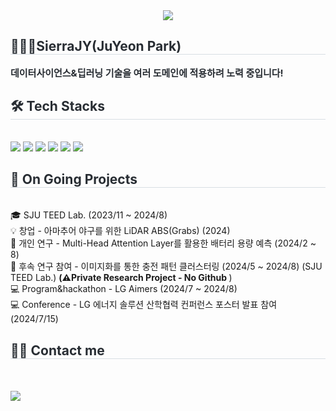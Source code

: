 <div align="center">
    <img src="https://capsule-render.vercel.app/api?type=waving&color=gradient&height=180&text=SierraJY's%20Projects&animation=&fontColor=ffffff&fontSize=60" />
</div>
<div style="text-align: left;"> 
    <h2 style="border-bottom: 1px solid #d8dee4; color: #282d33;">🙋🏻‍♂️SierraJY(JuYeon Park)</h2>  
    <div style="font-weight: 700; font-size: 15px; text-align: left; color: #282d33;"> 
        데이터사이언스&딥러닝 기술을 여러 도메인에 적용하려 노력 중입니다! 
    </div> 
</div>
<div style="text-align: left;">
    <h2 style="border-bottom: 1px solid #d8dee4; color: #282d33;"> 🛠️ Tech Stacks </h2> <br> 
    <div style="margin: ; text-align: left;">
        <img src="https://img.shields.io/badge/PyTorch-EE4C2C?style=flat&logo=PyTorch&logoColor=white">
        <img src="https://img.shields.io/badge/Python-3776AB?style=flat&logo=Python&logoColor=white">
        <img src="https://img.shields.io/badge/C-A8B9CC?style=flat&logo=C&logoColor=white">
        <img src="https://img.shields.io/badge/Git-F05032?style=flat&logo=Git&logoColor=white">
        <img src="https://img.shields.io/badge/Github-181717?style=flat&logo=Github&logoColor=white">
        <img src="https://img.shields.io/badge/Notion-000000?style=flat&logo=Notion&logoColor=white">
    </div>
</div>
<h2 style="border-bottom: 1px solid #d8dee4; color: #282d33;"> 📌 On Going Projects </h2> <br> 
<div style="margin: ; text-align: left;">
    🎓 SJU TEED Lab. (2023/11 ~ 2024/8) <br>
    💡 창업 - 아마추어 야구를 위한 LiDAR ABS(Grabs) (2024) <br>
    🔋 개인 연구 - Multi-Head Attention Layer를 활용한 배터리 용량 예측 (2024/2 ~ 8) <br>
    🔋 후속 연구 참여 - 이미지화를 통한 충전 패턴 클러스터링 (2024/5 ~ 2024/8) (SJU TEED Lab.) <b>(⚠️Private Research Project - No Github </b>)<br>
    💻 Program&hackathon - LG Aimers (2024/7 ~ 2024/8)<br>
    💻 Conference - LG 에너지 솔루션 산학협력 컨퍼런스 포스터 발표 참여 (2024/7/15)
</div>

<div style="text-align: left;">
    <h2 style="border-bottom: 1px solid #d8dee4; color: #282d33;"> 🧑‍💻 Contact me </h2> <br> 
    <div style="text-align: left;">  </div>  <br> 
    <div style="text-align: left;"> <a href="https://hits.seeyoufarm.com"> <img src="https://hits.seeyoufarm.com/api/count/incr/badge.svg?url=https%3A%2F%2Fgithub.com%2FSierraJY%2F&count_bg=%23000000&title_bg=%23000000&icon=github.svg&icon_color=%23FFFFFF&title=GitHub&edge_flat=false"/></a>
       </div> 
    </div>
    

